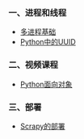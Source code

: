### 一、进程和线程

- [多进程基础](python/basic/多进程基础.md)
- [Python中的UUID](python/basic/Python中的UUID.md)

### 二、视频课程

- [Python面向对象](http://study.163.com/course/courseMain.htm?courseId=1004569003)

### 三、部署

- [Scrapy的部署](python/basic/Scrapy的部署.md)